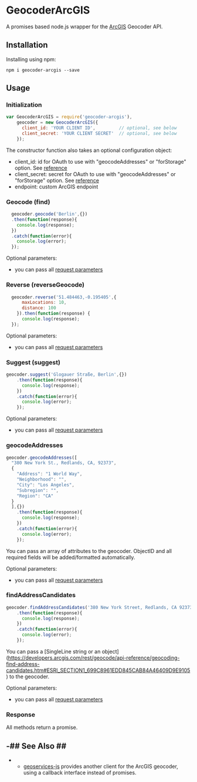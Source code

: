 # GeocoderArcGIS

A promises based node.js wrapper for the [ArcGIS](https://developers.arcgis.com/features/geocoding/) Geocoder API.


## Installation

Installing using npm:

    npm i geocoder-arcgis --save


## Usage ##

### Initialization ###
```javascript
var GeocoderArcGIS = require('geocoder-arcgis'),
    geocoder = new GeocoderArcGIS({
      client_id: 'YOUR CLIENT ID',         // optional, see below
      client_secret: 'YOUR CLIENT SECRET'  // optional, see below
    });
```

The constructor function also takes an optional configuration object:

* client_id: id for OAuth to use with "geocodeAddresses" or "forStorage" option. See [reference](https://developers.arcgis.com/rest/geocode/api-reference/geocoding-free-vs-paid.htm)
* client_secret: secret for OAuth to use with "geocodeAddresses" or "forStorage" option. See [reference](https://developers.arcgis.com/rest/geocode/api-reference/geocoding-free-vs-paid.htm)
* endpoint: custom ArcGIS endpoint

### Geocode (find) ###
```javascript
  geocoder.geocode('Berlin',{})
  .then(function(response){
    console.log(response);
  })
  .catch(function(error){
    console.log(error);
  });
```

Optional parameters:
* you can pass all [request parameters](https://developers.arcgis.com/rest/geocode/api-reference/geocoding-find.htm#ESRI_SECTION1_E8390AE55A67457A99B5A9E2E3F54FBC)


### Reverse (reverseGeocode) ###
```javascript
  geocoder.reverse('51.484463,-0.195405',{
      maxLocations: 10,
      distance: 100
    }).then(function(response) {
      console.log(response);
  });
```

Optional parameters:
* you can pass all [request parameters](https://developers.arcgis.com/rest/geocode/api-reference/geocoding-reverse-geocode.htm#ESRI_SECTION1_ABD1AD449DF54FFEB9527A606341714C)


### Suggest (suggest) ###
```javascript
geocoder.suggest('Glogauer Straße, Berlin',{})
    .then(function(response){
      console.log(response);
    })
    .catch(function(error){
      console.log(error);
    });
```

Optional parameters:
* you can pass all [request parameters](https://developers.arcgis.com/rest/geocode/api-reference/geocoding-suggest.htm#ESRI_SECTION1_606D93C721874B16844B9AB9CA8083FF)

### geocodeAddresses ###
```javascript
geocoder.geocodeAddresses([
  "380 New York St., Redlands, CA, 92373",
  {
    "Address": "1 World Way",
    "Neighborhood": "",
    "City": "Los Angeles",
    "Subregion": "",
    "Region": "CA"
  }
  ],{})
    .then(function(response){
      console.log(response);
    })
    .catch(function(error){
      console.log(error);
    });
```
You can pass an array of attributes to the geocoder. ObjectID and all required
fields will be added/formatted automatically.

Optional parameters:
* you can pass all [request parameters](https://developers.arcgis.com/rest/geocode/api-reference/geocoding-geocode-addresses.htm#ESRI_SECTION1_2F67482E18324994B54C9E93A81AA99D)

### findAddressCandidates ###

```javascript
geocoder.findAddressCandidates('380 New York Street, Redlands, CA 92373',{})
    .then(function(response){
      console.log(response);
    })
    .catch(function(error){
      console.log(error);
    });
```

You can pass a [SingleLine string or an object] (https://developers.arcgis.com/rest/geocode/api-reference/geocoding-find-address-candidates.htm#ESRI_SECTION1_699C8961EDD845CAB84A46409D9E9105) to the geocoder.

Optional parameters:
* you can pass all [request parameters](https://developers.arcgis.com/rest/geocode/api-reference/geocoding-find-address-candidates.htm#ESRI_SECTION1_699C8961EDD845CAB84A46409D9E9105)


### Response ###

All methods return a promise.

-## See Also ##		
 -		
 - * [geoservices-js](https://github.com/Esri/geoservices-js/blob/master/docs/Geocoding.md) provides another client for the ArcGIS geocoder, using a callback interface instead of promises.
